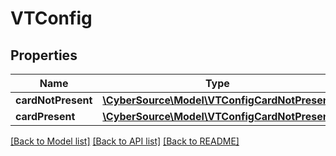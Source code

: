 # VTConfig

## Properties
Name | Type | Description | Notes
------------ | ------------- | ------------- | -------------
**cardNotPresent** | [**\CyberSource\Model\VTConfigCardNotPresent**](VTConfigCardNotPresent.md) |  | [optional] 
**cardPresent** | [**\CyberSource\Model\VTConfigCardNotPresent**](VTConfigCardNotPresent.md) |  | [optional] 

[[Back to Model list]](../README.md#documentation-for-models) [[Back to API list]](../README.md#documentation-for-api-endpoints) [[Back to README]](../README.md)


